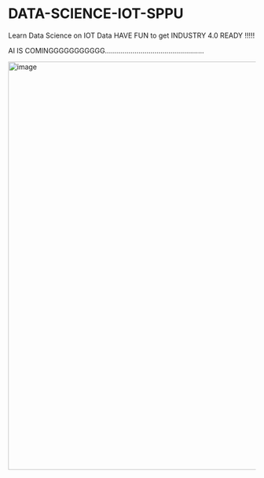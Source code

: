 # DATA-SCIENCE-IOT-SPPU

Learn Data Science on IOT Data HAVE FUN to get INDUSTRY 4.0 READY !!!!!

AI IS COMINGGGGGGGGGGG..................................................

<img width="1216" height="832" alt="image" src="https://github.com/user-attachments/assets/8acc473d-520c-4734-94be-ba098a05094b" />


